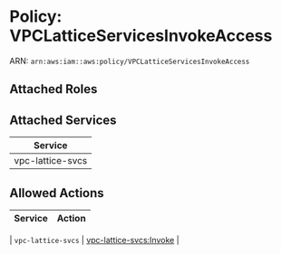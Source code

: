 # Policy: VPCLatticeServicesInvokeAccess

ARN: `arn:aws:iam::aws:policy/VPCLatticeServicesInvokeAccess`

## Attached Roles

## Attached Services

| Service |
|---------|
| vpc-lattice-svcs |

## Allowed Actions

| Service | Action |
|:-------:|--------|

| `vpc-lattice-svcs` | [vpc-lattice-svcs:Invoke](../actions.md#vpc-lattice-svcs:invoke) |
